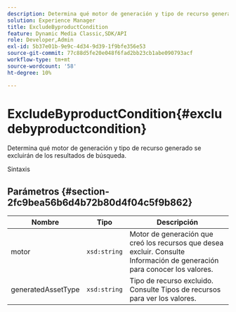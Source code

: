```yaml
---
description: Determina qué motor de generación y tipo de recurso generado se excluirán de los resultados de búsqueda.
solution: Experience Manager
title: ExcludeByproductCondition
feature: Dynamic Media Classic,SDK/API
role: Developer,Admin
exl-id: 5b37e01b-9e9c-4d34-9d39-1f9bfe356e53
source-git-commit: 77c88d5fe20e048f6fad2bb23cb1abe090793acf
workflow-type: tm+mt
source-wordcount: '58'
ht-degree: 10%

---
```


# ExcludeByproductCondition{#excludebyproductcondition}

Determina qué motor de generación y tipo de recurso generado se excluirán de los resultados de búsqueda.

Sintaxis

## Parámetros {#section-2fc9bea56b6d4b72b80d4f04c5f9b862}

| Nombre | Tipo | Descripción |
|---|---|---|
| motor | `xsd:string` | Motor de generación que creó los recursos que desea excluir. Consulte Información de generación para conocer los valores. |
| generatedAssetType | `xsd:string` | Tipo de recurso excluido. Consulte Tipos de recursos para ver los valores. |
